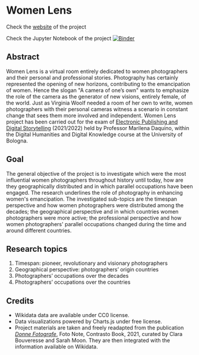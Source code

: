 # Women Lens
Check the [website](https://gravazzini.github.io/womenlens/) of the project

Check the Jupyter Notebook of the project [![Binder](https://mybinder.org/badge_logo.svg)](https://mybinder.org/v2/gh/gravazzini/womenlens/main?labpath=Women%20Lens.ipynb)

## Abstract
Women Lens is a virtual room entirely dedicated to women photographers and their personal and professional stories. Photography has certainly represented the opening of new horizons, contributing to the emancipation of women. Hence the slogan "A camera of one’s own" wants to emphasize the role of the camera as the generator of new visions, entirely female, of the world. Just as Virginia Woolf needed a room of her own to write, women photographers with their personal cameras witness a scenario in constant change that sees them more involved and independent. Women Lens project has been carried out for the exam of [Electronic Publishing and Digital Storytelling](https://www.unibo.it/it/didattica/insegnamenti/insegnamento/2021/443749) (2021/2022) held by Professor Marilena Daquino, within the Digital Humanities and Digital Knowledge course at the University of Bologna. 

## Goal
The general objective of the project is to investigate which were the most influential women photographers throughout history until today, how are they geographically distributed and in which parallel occupations have been engaged. The research underlines the role of photography in enhancing women's emancipation. The investigated sub-topics are the timespan perspective and how women photographers were distributed among the decades; the geographical perspective and in which countries women photographers were more active; the professional perspective and how women photographers' parallel occupations changed during the time and around different countries.

## Research topics
1. Timespan: pioneer, revolutionary and visionary photographers
2. Geographical perspective: photographers’ origin countries
3. Photographers’ occupations over the decades
4. Photographers’ occupations over the countries
 
## Credits
- Wikidata data are available under CC0 license.
- Data visualizations powered by Charts.js under free license.
- Project materials are taken and freely readapted from the publication [*Donne Fotografe*](https://contrastobooks.com/home/1831-donne-fotografe.html), Foto Note, Contrasto Book, 2021, curated by Clara Bouveresse and Sarah Moon. They are then integrated with the information available on Wikidata.


